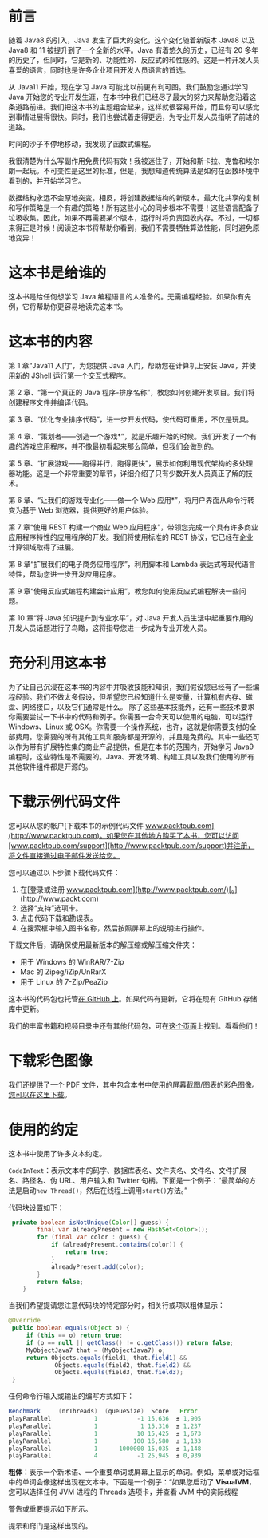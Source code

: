 # 前言

随着 Java8 的引入，Java 发生了巨大的变化，这个变化随着新版本 Java8 以及 Java8 和 11 被提升到了一个全新的水平。Java 有着悠久的历史，已经有 20 多年的历史了，但同时，它是新的、功能性的、反应式的和性感的。这是一种开发人员喜爱的语言，同时也是许多企业项目开发人员语言的首选。

从 Java11 开始，现在学习 Java 可能比以前更有利可图。我们鼓励您通过学习 Java 开始您的专业开发生涯，在本书中我们已经尽了最大的努力来帮助您沿着这条道路前进。我们把这本书的主题组合起来，这样就很容易开始，而且你可以感觉到事情进展得很快。同时，我们也尝试着走得更远，为专业开发人员指明了前进的道路。

时间的沙子不停地移动，我发现了函数式编程。

我很清楚为什么写副作用免费代码有效！我被迷住了，开始和斯卡拉、克鲁和埃尔朗一起玩。不可变性是这里的标准，但是，我想知道传统算法是如何在函数环境中看到的，并开始学习它。

数据结构永远不会原地突变。相反，将创建数据结构的新版本。最大化共享的复制和写作策略是一个有趣的策略！所有这些小心的同步根本不需要！这些语言配备了垃圾收集。因此，如果不再需要某个版本，运行时将负责回收内存。不过，一切都来得正是时候！阅读这本书将帮助你看到，我们不需要牺牲算法性能，同时避免原地变异！

# 这本书是给谁的

这本书是给任何想学习 Java 编程语言的人准备的。无需编程经验。如果你有先例，它将帮助你更容易地读完这本书。

# 这本书的内容

第 1 章“Java11 入门”，为您提供 Java 入门，帮助您在计算机上安装 Java，并使用新的 JShell 运行第一个交互式程序。

第 2 章、“第一个真正的 Java 程序-排序名称”，教您如何创建开发项目。我们将创建程序文件并编译代码。

第 3 章、“优化专业排序代码”，进一步开发代码，使代码可重用，不仅是玩具。

第 4 章、“策划者——创造一个游戏*”，就是乐趣开始的时候。我们开发了一个有趣的游戏应用程序，并不像最初看起来那么简单，但我们会做到的。

第 5 章、“扩展游戏——跑得并行，跑得更快”，展示如何利用现代架构的多处理器功能。这是一个非常重要的章节，详细介绍了只有少数开发人员真正了解的技术。

第 6 章、“让我们的游戏专业化——做一个 Web 应用*”，将用户界面从命令行转变为基于 Web 浏览器，提供更好的用户体验。

第 7 章“使用 REST 构建一个商业 Web 应用程序”，带领您完成一个具有许多商业应用程序特性的应用程序的开发。我们将使用标准的 REST 协议，它已经在企业计算领域取得了进展。

第 8 章“扩展我们的电子商务应用程序”，利用脚本和 Lambda 表达式等现代语言特性，帮助您进一步开发应用程序。

第 9 章“使用反应式编程构建会计应用”，教您如何使用反应式编程解决一些问题。

第 10 章“将 Java 知识提升到专业水平”，对 Java 开发人员生活中起重要作用的开发人员话题进行了鸟瞰，这将指导您进一步成为专业开发人员。

# 充分利用这本书

为了让自己沉浸在这本书的内容中并吸收技能和知识，我们假设您已经有了一些编程经验。我们不做太多假设，但希望您已经知道什么是变量，计算机有内存、磁盘、网络接口，以及它们通常是什么。
除了这些基本技能外，还有一些技术要求你需要尝试一下书中的代码和例子。你需要一台今天可以使用的电脑，可以运行 Windows、Linux 或 OSX。你需要一个操作系统，也许，这就是你需要支付的全部费用。您需要的所有其他工具和服务都是开源的，并且是免费的。其中一些还可以作为带有扩展特性集的商业产品提供，但是在本书的范围内，开始学习 Java9 编程时，这些特性是不需要的。Java、开发环境、构建工具以及我们使用的所有其他软件组件都是开源的。

# 下载示例代码文件

您可以从您的帐户[下载本书的示例代码文件 www.packtpub.com](http://www.packtpub.com)。如果您在其他地方购买了本书，您可以访问[www.packtpub.com/support](http://www.packtpub.com/support)并注册，将文件直接通过电子邮件发送给您。

您可以通过以下步骤下载代码文件：

1.  在[登录或注册 www.packtpub.com](http://www.packtpub.com/)[。](http://www.packt.com)
2.  选择“支持”选项卡。
3.  点击代码下载和勘误表。
4.  在搜索框中输入图书名称，然后按照屏幕上的说明进行操作。

下载文件后，请确保使用最新版本的解压缩或解压缩文件夹：

*   用于 Windows 的 WinRAR/7-Zip
*   Mac 的 Zipeg/iZip/UnRarX
*   用于 Linux 的 7-Zip/PeaZip

这本书的代码包也托管[在 GitHub 上](https://github.com/PacktPublishing/Java-Projects)。如果代码有更新，它将在现有 GitHub 存储库中更新。

我们的丰富书籍和视频目录中还有其他代码包，可在[这个页面](https://github.com/PacktPublishing/)上找到。看看他们！

# 下载彩色图像

我们还提供了一个 PDF 文件，其中包含本书中使用的屏幕截图/图表的彩色图像。[您可以在这里下载](https://www.packtpub.com/sites/default/files/downloads/JavaProjects_ColorImages.pdf)。

# 使用的约定

这本书中使用了许多文本约定。

`CodeInText`：表示文本中的码字、数据库表名、文件夹名、文件名、文件扩展名、路径名、伪 URL、用户输入和 Twitter 句柄。下面是一个例子：“最简单的方法是启动`new Thread()`，然后在线程上调用`start()`方法。”

代码块设置如下：

```java
 private boolean isNotUnique(Color[] guess) {
        final var alreadyPresent = new HashSet<Color>();
        for (final var color : guess) {
            if (alreadyPresent.contains(color)) {
                return true;
            }
            alreadyPresent.add(color);
        }
        return false;
    }
```

当我们希望提请您注意代码块的特定部分时，相关行或项以粗体显示：

```java
@Override 
 public boolean equals(Object o) { 
     if (this == o) return true; 
     if (o == null || getClass() != o.getClass()) return false; 
     MyObjectJava7 that = (MyObjectJava7) o; 
     return Objects.equals(field1, that.field1) && 
             Objects.equals(field2, that.field2) && 
             Objects.equals(field3, that.field3); 
 }
```

任何命令行输入或输出的编写方式如下：

```java
Benchmark     (nrThreads)  (queueSize)  Score   Error 
playParallel            1           -1 15,636  ± 1,905 
playParallel            1            1 15,316  ± 1,237 
playParallel            1           10 15,425  ± 1,673 
playParallel            1          100 16,580  ± 1,133 
playParallel            1      1000000 15,035  ± 1,148 
playParallel            4           -1 25,945  ± 0,939 
```

**粗体**：表示一个新术语、一个重要单词或屏幕上显示的单词。例如，菜单或对话框中的单词会像这样出现在文本中。下面是一个例子：“如果您启动了 **VisualVM**，您可以选择任何 JVM 进程的 Threads 选项卡，并查看 JVM 中的实际线程

警告或重要提示如下所示。

提示和窍门是这样出现的。
